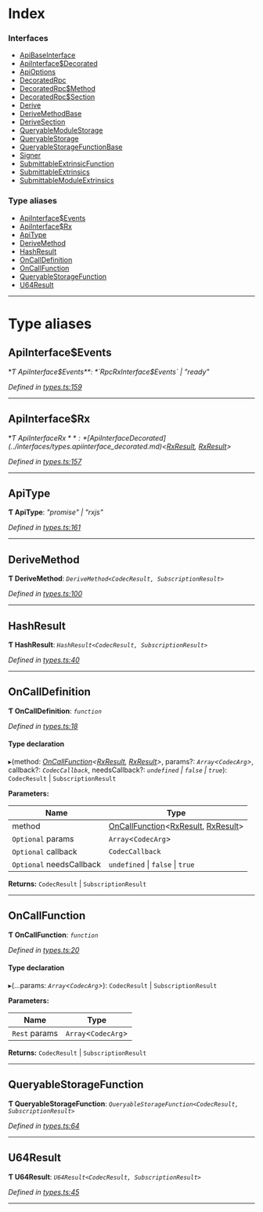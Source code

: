 

# Index

### Interfaces

* [ApiBaseInterface](../interfaces/_types_.apibaseinterface.md)
* [ApiInterface$Decorated](../interfaces/_types_.apiinterface_decorated.md)
* [ApiOptions](../interfaces/_types_.apioptions.md)
* [DecoratedRpc](../interfaces/_types_.decoratedrpc.md)
* [DecoratedRpc$Method](../interfaces/_types_.decoratedrpc_method.md)
* [DecoratedRpc$Section](../interfaces/_types_.decoratedrpc_section.md)
* [Derive](../interfaces/_types_.derive.md)
* [DeriveMethodBase](../interfaces/_types_.derivemethodbase.md)
* [DeriveSection](../interfaces/_types_.derivesection.md)
* [QueryableModuleStorage](../interfaces/_types_.queryablemodulestorage.md)
* [QueryableStorage](../interfaces/_types_.queryablestorage.md)
* [QueryableStorageFunctionBase](../interfaces/_types_.queryablestoragefunctionbase.md)
* [Signer](../interfaces/_types_.signer.md)
* [SubmittableExtrinsicFunction](../interfaces/_types_.submittableextrinsicfunction.md)
* [SubmittableExtrinsics](../interfaces/_types_.submittableextrinsics.md)
* [SubmittableModuleExtrinsics](../interfaces/_types_.submittablemoduleextrinsics.md)

### Type aliases

* [ApiInterface$Events](_types_.md#apiinterface_events)
* [ApiInterface$Rx](_types_.md#apiinterface_rx)
* [ApiType](_types_.md#apitype)
* [DeriveMethod](_types_.md#derivemethod)
* [HashResult](_types_.md#hashresult)
* [OnCallDefinition](_types_.md#oncalldefinition)
* [OnCallFunction](_types_.md#oncallfunction)
* [QueryableStorageFunction](_types_.md#queryablestoragefunction)
* [U64Result](_types_.md#u64result)

---

# Type aliases

<a id="apiinterface_events"></a>

##  ApiInterface$Events

**Ƭ ApiInterface$Events**: *`RpcRxInterface$Events` \| "ready"*

*Defined in [types.ts:159](https://github.com/polkadot-js/api/blob/865e480/packages/api/src/types.ts#L159)*

___
<a id="apiinterface_rx"></a>

##  ApiInterface$Rx

**Ƭ ApiInterface$Rx**: *[ApiInterface$Decorated](../interfaces/_types_.apiinterface_decorated.md)<[RxResult](_rx_types_.md#rxresult), [RxResult](_rx_types_.md#rxresult)>*

*Defined in [types.ts:157](https://github.com/polkadot-js/api/blob/865e480/packages/api/src/types.ts#L157)*

___
<a id="apitype"></a>

##  ApiType

**Ƭ ApiType**: *"promise" \| "rxjs"*

*Defined in [types.ts:161](https://github.com/polkadot-js/api/blob/865e480/packages/api/src/types.ts#L161)*

___
<a id="derivemethod"></a>

##  DeriveMethod

**Ƭ DeriveMethod**: *`DeriveMethod<CodecResult, SubscriptionResult>`*

*Defined in [types.ts:100](https://github.com/polkadot-js/api/blob/865e480/packages/api/src/types.ts#L100)*

___
<a id="hashresult"></a>

##  HashResult

**Ƭ HashResult**: *`HashResult<CodecResult, SubscriptionResult>`*

*Defined in [types.ts:40](https://github.com/polkadot-js/api/blob/865e480/packages/api/src/types.ts#L40)*

___
<a id="oncalldefinition"></a>

##  OnCallDefinition

**Ƭ OnCallDefinition**: *`function`*

*Defined in [types.ts:18](https://github.com/polkadot-js/api/blob/865e480/packages/api/src/types.ts#L18)*

#### Type declaration
▸(method: *[OnCallFunction](_types_.md#oncallfunction)<[RxResult](_rx_types_.md#rxresult), [RxResult](_rx_types_.md#rxresult)>*, params?: *`Array`<`CodecArg`>*, callback?: *`CodecCallback`*, needsCallback?: *`undefined` \| `false` \| `true`*): `CodecResult` \| `SubscriptionResult`

**Parameters:**

| Name | Type |
| ------ | ------ |
| method | [OnCallFunction](_types_.md#oncallfunction)<[RxResult](_rx_types_.md#rxresult), [RxResult](_rx_types_.md#rxresult)> |
| `Optional` params | `Array`<`CodecArg`> |
| `Optional` callback | `CodecCallback` |
| `Optional` needsCallback | `undefined` \| `false` \| `true` |

**Returns:** `CodecResult` \| `SubscriptionResult`

___
<a id="oncallfunction"></a>

##  OnCallFunction

**Ƭ OnCallFunction**: *`function`*

*Defined in [types.ts:20](https://github.com/polkadot-js/api/blob/865e480/packages/api/src/types.ts#L20)*

#### Type declaration
▸(...params: *`Array`<`CodecArg`>*): `CodecResult` \| `SubscriptionResult`

**Parameters:**

| Name | Type |
| ------ | ------ |
| `Rest` params | `Array`<`CodecArg`> |

**Returns:** `CodecResult` \| `SubscriptionResult`

___
<a id="queryablestoragefunction"></a>

##  QueryableStorageFunction

**Ƭ QueryableStorageFunction**: *`QueryableStorageFunction<CodecResult, SubscriptionResult>`*

*Defined in [types.ts:64](https://github.com/polkadot-js/api/blob/865e480/packages/api/src/types.ts#L64)*

___
<a id="u64result"></a>

##  U64Result

**Ƭ U64Result**: *`U64Result<CodecResult, SubscriptionResult>`*

*Defined in [types.ts:45](https://github.com/polkadot-js/api/blob/865e480/packages/api/src/types.ts#L45)*

___

